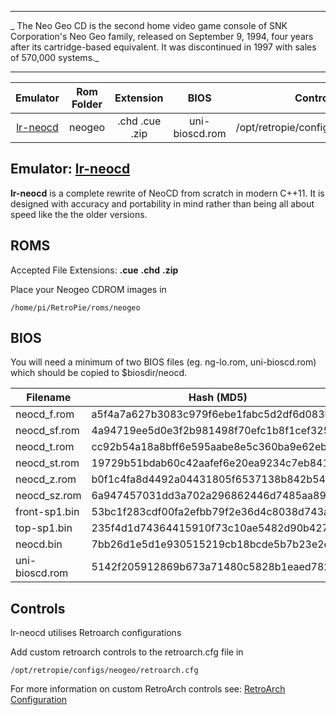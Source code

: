 ***
_ The Neo Geo CD is the second home video game console of SNK Corporation's Neo Geo family, released on September 9, 1994, four years after its cartridge-based equivalent. It was discontinued in 1997 with sales of 570,000 systems._

***

| Emulator | Rom Folder | Extension | BIOS |  Controller Config |
| :---: | :---: | :---: | :---: | :---: |
| [lr-neocd](https://github.com/libretro/neocd_libretro) | neogeo  | .chd .cue .zip | uni-bioscd.rom | /opt/retropie/configs/neogeo/retroarch.cfg |

## Emulator: [lr-neocd](https://github.com/libretro/neocd_libretro) 

**lr-neocd**  is a complete rewrite of NeoCD from scratch in modern C++11. It is designed with accuracy and portability in mind rather than being all about speed like the the older versions.

## ROMS
Accepted File Extensions: **.cue** **.chd** **.zip**

Place your Neogeo CDROM images in
```
/home/pi/RetroPie/roms/neogeo
```
## BIOS
You will need a minimum of two BIOS files (eg. ng-lo.rom, uni-bioscd.rom) which should be copied to $biosdir/neocd.

| Filename                  | Hash (MD5)                       |
| ------------------------- | -------------------------------- |
| neocd_f.rom    | a5f4a7a627b3083c979f6ebe1fabc5d2df6d083b |
| neocd_sf.rom   | 4a94719ee5d0e3f2b981498f70efc1b8f1cef325 |
| neocd_t.rom    | cc92b54a18a8bff6e595aabe8e5c360ba9e62eb5 |
| neocd_st.rom   | 19729b51bdab60c42aafef6e20ea9234c7eb8410 |
| neocd_z.rom    | b0f1c4fa8d4492a04431805f6537138b842b549f |
| neocd_sz.rom   | 6a947457031dd3a702a296862446d7485aa89dbb 
| front-sp1.bin  | 53bc1f283cdf00fa2efbb79f2e36d4c8038d743a |
| top-sp1.bin    | 235f4d1d74364415910f73c10ae5482d90b4274f |
| neocd.bin      | 7bb26d1e5d1e930515219cb18bcde5b7b23e2eda |
| uni-bioscd.rom | 5142f205912869b673a71480c5828b1eaed782a8 |

## Controls

lr-neocd utilises Retroarch configurations

Add custom retroarch controls to the retroarch.cfg file in
```shell
/opt/retropie/configs/neogeo/retroarch.cfg
```
For more information on custom RetroArch controls see: [RetroArch Configuration](RetroArch-Configuration)

